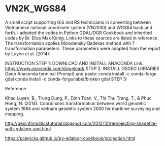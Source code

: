 # VN2K_WGS84
A small script supporting GIS and RS technicians in converting between Vietnamese national coordinate system (VN2000) and WGS84 back and forth. I adopted the codes in Python GDAL/OGR Cookbook and inherited codes by Br. Elias Max König. Links to these sources are listed in reference.
The transformation applies Molodensky Badekas method with 7 transformation parameters. These parameters were adopted from the report by Luyen et al. (2014).

INSTRUCTION
STEP 1: DOWNLOAD AND INSTALL ANACONDA
Link: https://www.anaconda.com/download/
STEP 2: INSTALL OSGEO LIBRARIES
Open Anaconda terminal (Prompt) and paste:
conda install -c conda-forge gdal 
conda install -c conda-forge/label/broken gdal
STEP 3: 


Reference

Khac Luyen, B., Trung Dung, P., Dinh Toan, V., Thi Thu Trang, T., & Phuc Hong, N. (2014). Coordinates transformation between world geodetic system 1984 and vietnam geodetic system 2000 for maritime surveying and mapping.

http://geoinformaticstutorial.blogspot.com/2012/10/reprojecting-shapefile-with-gdalogr-and.html

https://pcjericks.github.io/py-gdalogr-cookbook/projection.html
